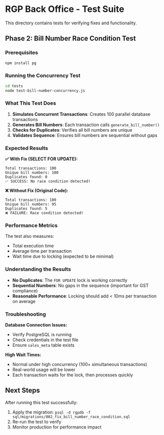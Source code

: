 # RGP Back Office - Test Suite

This directory contains tests for verifying fixes and functionality.

## Phase 2: Bill Number Race Condition Test

### Prerequisites

```bash
npm install pg
```

### Running the Concurrency Test

```bash
cd tests
node test-bill-number-concurrency.js
```

### What This Test Does

1. **Simulates Concurrent Transactions**: Creates 100 parallel database transactions
2. **Generates Bill Numbers**: Each transaction calls `generate_bill_number()`
3. **Checks for Duplicates**: Verifies all bill numbers are unique
4. **Validates Sequence**: Ensures bill numbers are sequential without gaps

### Expected Results

**✅ With Fix (SELECT FOR UPDATE):**
```
Total transactions: 100
Unique bill numbers: 100
Duplicates found: 0
✅ SUCCESS: No race condition detected!
```

**❌ Without Fix (Original Code):**
```
Total transactions: 100
Unique bill numbers: 95
Duplicates found: 5
❌ FAILURE: Race condition detected!
```

### Performance Metrics

The test also measures:
- Total execution time
- Average time per transaction
- Wait time due to locking (expected to be minimal)

### Understanding the Results

- **No Duplicates**: The `FOR UPDATE` lock is working correctly
- **Sequential Numbers**: No gaps in the sequence (important for GST compliance)
- **Reasonable Performance**: Locking should add < 10ms per transaction on average

### Troubleshooting

**Database Connection Issues:**
- Verify PostgreSQL is running
- Check credentials in the test file
- Ensure `sales_meta` table exists

**High Wait Times:**
- Normal under high concurrency (100+ simultaneous transactions)
- Real-world usage will be lower
- Each transaction waits for the lock, then processes quickly

## Next Steps

After running this test successfully:
1. Apply the migration: `psql -d rgpdb -f sql/migrations/002_fix_bill_number_race_condition.sql`
2. Re-run the test to verify
3. Monitor production for performance impact
